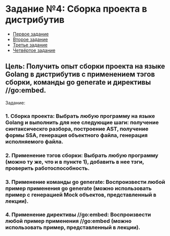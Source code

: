 # Задание №4: Сборка проекта в дистрибутив

- [Первое задание](https://github.com/TheMightyOoze147/Go_dev_school/tree/main/pr4/building_w_tool_compile)
- [Второе задание](https://github.com/TheMightyOoze147/Go_dev_school/tree/main/pr4/building_w_tags)
- [Третье задание](https://github.com/TheMightyOoze147/Go_dev_school/tree/main/pr4/using_go_embed)
- [Четвёртое задание](https://github.com/TheMightyOoze147/Go_dev_school/tree/main/pr4/using_go_generate)

## Цель: Получить опыт сборки проекта на языке Golang в дистрибутив с применением тэгов сборки, команды go generate и директивы //go:embed.

Задание:
### 1. Сборка проекта: Выбрать любую программу на языке Golang и выполнить для нее следующие шаги: получение синтаксическго разбора, построение AST, получение формы SSA, генерация объектного файла, генерация исполняемого файла.
### 2. Применение тэгов сборки: Выбрать любую программу (можно ту же, что и в пункте 1), добавить в нее тэги, проверить работоспособность. 
### 3. Применение команды go generate: Воспроизвести любой пример применения go generate (можно использовать пример с генерацией Mock объектов, представленный в лекции). 
### 4. Применение директивы //go:embed: Воспроизвести любой пример применения //go:embed (можно использовать пример, представленный в лекции).